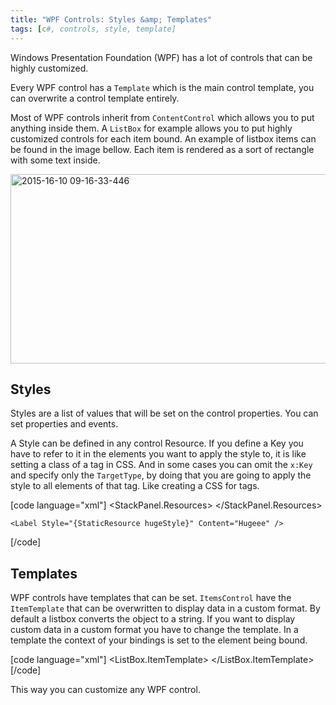 ```yaml
---
title: "WPF Controls: Styles &amp; Templates"
tags: [c#, controls, style, template]
---
```


Windows Presentation Foundation (WPF) has a lot of controls that can be highly customized.

Every WPF control has a <code>Template</code> which is the main control template, you can overwrite a control template entirely.

Most of WPF controls inherit from <code>ContentControl</code> which allows you to put anything inside them. A <code>ListBox</code> for example allows you to put highly customized controls for each item bound. An example of listbox items can be found in the image bellow. Each item is rendered as a sort of rectangle with some text inside.

<a href="https://brunolm.files.wordpress.com/2015/03/2015-16-10-09-16-33-446.png"><img class="alignnone size-full wp-image-214" src="https://brunolm.files.wordpress.com/2015/03/2015-16-10-09-16-33-446.png" alt="2015-16-10 09-16-33-446" width="573" height="303" /></a>
<!--more-->

<h2>Styles</h2>

Styles are a list of values that will be set on the control properties. You can set properties and events.

A Style can be defined in any control Resource. If you define a Key you have to refer to it in the elements you want to apply the style to, it is like setting a class of a tag in CSS. And in some cases you can omit the <code>x:Key</code> and specify only the <code>TargetType</code>, by doing that you are going to apply the style to all elements of that tag. Like creating a CSS for tags.

[code language="xml"]
<StackPanel>
    <StackPanel.Resources>
        <Style x:Key="hugeStyle" TargetType="Label">
            <Setter Property="FontSize" Value="100" />
        </Style>
    </StackPanel.Resources>

    <Label Style="{StaticResource hugeStyle}" Content="Hugeee" />
</StackPanel>
[/code]

<h2>Templates</h2>

WPF controls have templates that can be set. <code>ItemsControl</code> have the <code>ItemTemplate</code> that can be overwritten to display data in a custom format. By default a listbox converts the object to a string. If you want to display custom data in a custom format you have to change the template. In a template the context of your bindings is set to the element being bound.

[code language="xml"]
<ListBox>
    <ListBox.ItemTemplate>
        <DataTemplate>
            <StackPanel>
                <Label Content="{Binding Name}" />
                <Label Content="{Binding Age}" />
            </StackPanel>
        </DataTemplate>
    </ListBox.ItemTemplate>
</ListBox>
[/code]

This way you can customize any WPF control.
